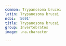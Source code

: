 ```yaml
---
common: Trypanosoma brucei
latin: Trypanosoma brucei
ncbi: '5691'
title: Trypanosoma brucei
group: Invertebrates
image: .na.character

---
```

